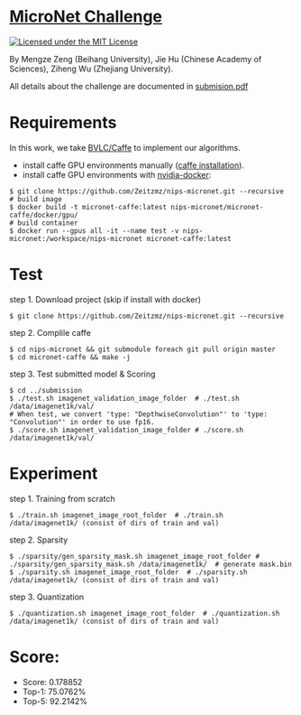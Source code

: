 # [MicroNet Challenge](https://micronet-challenge.github.io/)

[![Licensed under the MIT License](https://img.shields.io/badge/License-MIT-blue.svg)](https://github.com/Zeitzmz/nips-micronet/blob/master/LICENSE)

By Mengze Zeng (Beihang University), Jie Hu (Chinese Academy of Sciences), Ziheng Wu (Zhejiang University).

All details about the challenge are documented in [submision.pdf](https://github.com/Zeitzmz/nips-micronet/blob/master/submission.pdf)


# Requirements
In this work, we take [BVLC/Caffe](https://caffe.berkeleyvision.org/) to implement our algorithms.
- install caffe GPU environments manually ([caffe installation](https://caffe.berkeleyvision.org/installation.html)).
- install caffe GPU environments with [nvidia-docker](https://github.com/NVIDIA/nvidia-docker):
```
$ git clone https://github.com/Zeitzmz/nips-micronet.git --recursive
# build image
$ docker build -t micronet-caffe:latest nips-micronet/micronet-caffe/docker/gpu/
# build container
$ docker run --gpus all -it --name test -v nips-micronet:/workspace/nips-micronet micronet-caffe:latest 
```  

# Test
step 1. Download project (skip if install with docker)
```
$ git clone https://github.com/Zeitzmz/nips-micronet.git --recursive
```
step 2. Complile caffe
```
$ cd nips-micronet && git submodule foreach git pull origin master
$ cd micronet-caffe && make -j
```
step 3. Test submitted model & Scoring
``` 
$ cd ../submission
$ ./test.sh imagenet_validation_image_folder  # ./test.sh /data/imagenet1k/val/
# When test, we convert 'type: "DepthwiseConvolution"' to 'type: "Convolution"' in order to use fp16.
$ ./score.sh imagenet_validation_image_folder # ./score.sh /data/imagenet1k/val/
```

# Experiment
step 1. Training from scratch
```
$ ./train.sh imagenet_image_root_folder  # ./train.sh /data/imagenet1k/ (consist of dirs of train and val)
```
step 2. Sparsity
```
$ ./sparsity/gen_sparsity_mask.sh imagenet_image_root_folder # ./sparsity/gen_sparsity_mask.sh /data/imagenet1k/  # generate mask.bin
$ ./sparsity.sh imagenet_image_root_folder  # ./sparsity.sh /data/imagenet1k/ (consist of dirs of train and val)
```
step 3. Quantization
```
$ ./quantization.sh imagenet_image_root_folder  # ./quantization.sh /data/imagenet1k/ (consist of dirs of train and val)
```


# Score:
- Score: 0.178852
- Top-1: 75.0762%
- Top-5: 92.2142%

